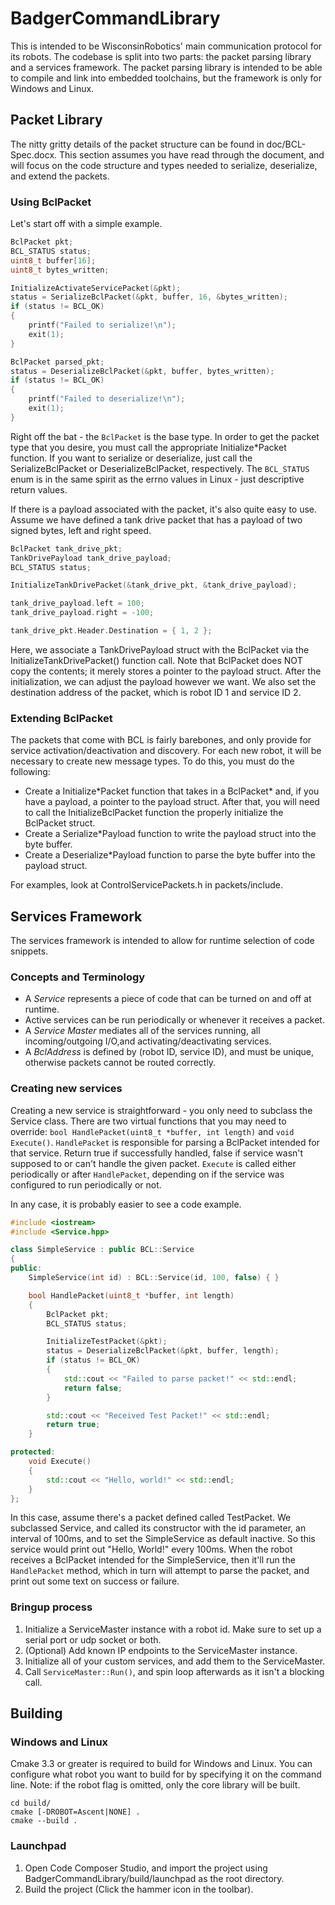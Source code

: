 # BadgerCommandLibrary
This is intended to be WisconsinRobotics' main communication protocol for its robots. The codebase is split into two 
parts: the packet parsing library and a services framework. The packet parsing library is intended to be able to
compile and link into embedded toolchains, but the framework is only for Windows and Linux.

## Packet Library
The nitty gritty details of the packet structure can be found in doc/BCL-Spec.docx. This section assumes you have read
through the document, and will focus on the code structure and types needed to serialize, deserialize, and extend the 
packets.

### Using BclPacket
Let's start off with a simple example.
```C
BclPacket pkt;
BCL_STATUS status;
uint8_t buffer[16];
uint8_t bytes_written;

InitializeActivateServicePacket(&pkt);
status = SerializeBclPacket(&pkt, buffer, 16, &bytes_written);
if (status != BCL_OK)
{
    printf("Failed to serialize!\n");
    exit(1);
}

BclPacket parsed_pkt;
status = DeserializeBclPacket(&pkt, buffer, bytes_written);
if (status != BCL_OK)
{
    printf("Failed to deserialize!\n");
    exit(1);
}
```

Right off the bat - the `BclPacket` is the base type. In order to get the packet type that you desire, you must call 
the appropriate Initialize\*Packet function. If you want to serialize or deserialize, just call the 
SerializeBclPacket or DeserializeBclPacket, respectively. The `BCL_STATUS` enum is in the same spirit as the errno 
values in Linux - just descriptive return values.

If there is a payload associated with the packet, it's also quite easy to use.
Assume we have defined a tank drive packet that has a payload of two signed bytes, left and right speed.
```C
BclPacket tank_drive_pkt;
TankDrivePayload tank_drive_payload;
BCL_STATUS status;

InitializeTankDrivePacket(&tank_drive_pkt, &tank_drive_payload);

tank_drive_payload.left = 100;
tank_drive_payload.right = -100;

tank_drive_pkt.Header.Destination = { 1, 2 };
```

Here, we associate a TankDrivePayload struct with the BclPacket via the InitializeTankDrivePacket() function call. Note
that BclPacket does NOT copy the contents; it merely stores a pointer to the payload struct. After the initialization,
we can adjust the payload however we want. We also set the destination address of the packet, which is robot ID 1 and
service ID 2.

### Extending BclPacket
The packets that come with BCL is fairly barebones, and only provide for service activation/deactivation and discovery.
For each new robot, it will be necessary to create new message types. To do this, you must do the following:

* Create a Initialize\*Packet function that takes in a BclPacket\* and, if you have a payload, a pointer to the payload struct.
    After that, you will need to call the InitializeBclPacket function the properly initialize the BclPacket struct.
* Create a Serialize\*Payload function to write the payload struct into the byte buffer.
* Create a Deserialize\*Payload function to parse the byte buffer into the payload struct.

For examples, look at ControlServicePackets.h in packets/include.

## Services Framework
The services framework is intended to allow for runtime selection of code snippets. 

### Concepts and Terminology
* A *Service* represents a piece of code that can be turned on and off at runtime. 
* Active services can be run periodically or whenever it receives a packet.
* A *Service Master* mediates all of the services running, all incoming/outgoing I/O,and activating/deactivating services.
* A *BclAddress* is defined by (robot ID, service ID), and must be unique, otherwise packets cannot be routed correctly. 

### Creating new services
Creating a new service is straightforward - you only need to subclass the Service class. There are two virtual functions 
that you may need to override: `bool HandlePacket(uint8_t *buffer, int length)` and `void Execute()`. `HandlePacket` is
responsible for parsing a BclPacket intended for that service. Return true if successfully handled, false if service 
wasn't supposed to or can't handle the given packet. `Execute` is called either periodically or after `HandlePacket`,
depending on if the service was configured to run periodically or not.

In any case, it is probably easier to see a code example.

```C++
#include <iostream>
#include <Service.hpp>

class SimpleService : public BCL::Service
{
public:
    SimpleService(int id) : BCL::Service(id, 100, false) { }

    bool HandlePacket(uint8_t *buffer, int length)
    {
        BclPacket pkt;
        BCL_STATUS status;

        InitializeTestPacket(&pkt);
        status = DeserializeBclPacket(&pkt, buffer, length);
        if (status != BCL_OK)
        {
            std::cout << "Failed to parse packet!" << std::endl;
            return false;
        }

        std::cout << "Received Test Packet!" << std::endl;
        return true;
    }

protected:
    void Execute()
    {
        std::cout << "Hello, world!" << std::endl;
    }
};
```

In this case, assume there's a packet defined called TestPacket. We subclassed Service, and called its constructor with
the id parameter, an interval of 100ms, and to set the SimpleService as default inactive. So this service would print
out "Hello, World!" every 100ms. When the robot receives a BclPacket intended for the SimpleService, then it'll run the 
`HandlePacket` method, which in turn will attempt to parse the packet, and print out some text on success or failure.

### Bringup process
1. Initialize a ServiceMaster instance with a robot id. Make sure to set up a serial port or udp socket or both.
2. (Optional) Add known IP endpoints to the ServiceMaster instance.
3. Initialize all of your custom services, and add them to the ServiceMaster.
4. Call `ServiceMaster::Run()`, and spin loop afterwards as it isn't a blocking call.

## Building
### Windows and Linux
Cmake 3.3 or greater is required to build for Windows and Linux. You can configure what robot you want to build for by
specifying it on the command line. Note: if the robot flag is omitted, only the core library will be built. 
```
cd build/
cmake [-DROBOT=Ascent|NONE] .
cmake --build .
```

### Launchpad
1. Open Code Composer Studio, and import the project using BadgerCommandLibrary/build/launchpad as the root directory.
2. Build the project (Click the hammer icon in the toolbar).

